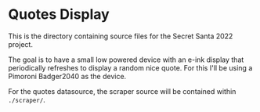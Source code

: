 # Quotes Display

This is the directory containing source files for the Secret Santa 2022 project.

The goal is to have a small low powered device with an e-ink display that periodically refreshes to display a random nice quote.
For this I'll be using a Pimoroni Badger2040 as the device.

For the quotes datasource, the scraper source will be contained within `./scraper/`.
